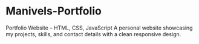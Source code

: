 # Manivels-Portfolio
Portfolio Website – HTML, CSS, JavaScript A personal website showcasing my projects, skills, and contact details with a clean responsive design.
